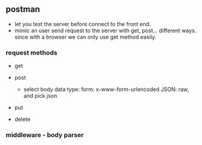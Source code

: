 ## postman

- let you test the server before connect to the front end.
- mimic an user send request to the server with get, post... different ways.
since with a browser we can only use get method easily.

### request methods
- get

- post
  - select body data type:
  form: x-www-form-urlencoded
  JSON: raw, and pick json
- put

- delete

### middleware - body parser
